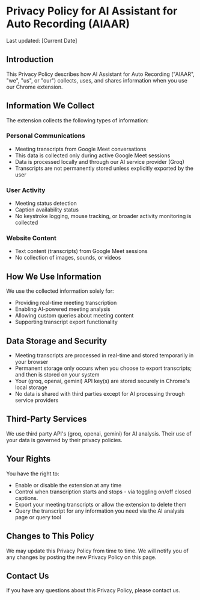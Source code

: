 # Privacy Policy for AI Assistant for Auto Recording (AIAAR)

Last updated: [Current Date]

## Introduction

This Privacy Policy describes how AI Assistant for Auto Recording ("AIAAR", "we", "us", or "our") collects, uses, and shares information when you use our Chrome extension.

## Information We Collect

The extension collects the following types of information:

### Personal Communications
- Meeting transcripts from Google Meet conversations
- This data is collected only during active Google Meet sessions
- Data is processed locally and through our AI service provider (Groq)
- Transcripts are not permanently stored unless explicitly exported by the user

### User Activity
- Meeting status detection
- Caption availability status
- No keystroke logging, mouse tracking, or broader activity monitoring is collected

### Website Content
- Text content (transcripts) from Google Meet sessions
- No collection of images, sounds, or videos

## How We Use Information

We use the collected information solely for:
- Providing real-time meeting transcription
- Enabling AI-powered meeting analysis
- Allowing custom queries about meeting content
- Supporting transcript export functionality

## Data Storage and Security

- Meeting transcripts are processed in real-time and stored temporarily in your browser
- Permanent storage only occurs when you choose to export transcripts; and then is stored on your system
- Your (groq, openai, gemini) API key(s) are stored securely in Chrome's local storage
- No data is shared with third parties except for AI processing through service providers

## Third-Party Services

We use third party API's (groq, openai, gemini) for AI analysis. Their use of your data is governed by their privacy policies.

## Your Rights

You have the right to:
- Enable or disable the extension at any time
- Control when transcription starts and stops - via toggling on/off closed captions.
- Export your meeting transcripts or allow the extension to delete them
- Query the transcript for any information you need via the AI analysis page or query tool

## Changes to This Policy

We may update this Privacy Policy from time to time. We will notify you of any changes by posting the new Privacy Policy on this page.

## Contact Us

If you have any questions about this Privacy Policy, please contact us. 